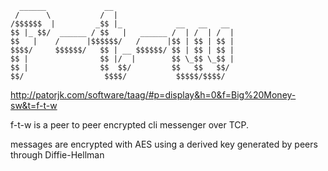 ```
  ______             __                           
 /      \           /  |                          
/$$$$$$  |         _$$ |_            __   __   __ 
$$ |_ $$/  ______ / $$   |   ______ /  | /  | /  |
$$   |    /      |$$$$$$/   /      |$$ | $$ | $$ |
$$$$/     $$$$$$/   $$ | __ $$$$$$/ $$ | $$ | $$ |
$$ |                $$ |/  |        $$ \_$$ \_$$ |
$$ |                $$  $$/         $$   $$   $$/ 
$$/                  $$$$/           $$$$$/$$$$/  
```                                                                                                    
http://patorjk.com/software/taag/#p=display&h=0&f=Big%20Money-sw&t=f-t-w                                                  

f-t-w is a peer to peer encrypted cli messenger over TCP.

messages are encrypted with AES using a derived key generated by peers through Diffie-Hellman